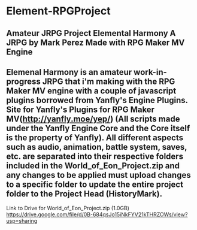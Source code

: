 # Element-RPGProject
Amateur JRPG Project
Elemental Harmony
A JRPG by Mark Perez
Made with RPG Maker MV Engine
---------------------------------------------------------------
Elemenal Harmony is an amateur work-in-progress JRPG that i'm making with the RPG Maker MV engine with a couple of javascript plugins borrowed from Yanfly's Engine Plugins. Site for Yanfly's Plugins for RPG Maker MV(http://yanfly.moe/yep/) (All scripts made under the Yanfly Engine Core and the Core itself is the property of Yanfly). All different aspects such as audio, animation, battle system, saves, etc. are separated into their respective folders included in the World_of_Eon_Project.zip and any changes to be applied must upload changes to a specific folder to update the entire project folder to the Project Head (HistoryMark).
----------------------------------------------------------------
Link to Drive for World_of_Eon_Project.zip (1.0GB)
https://drive.google.com/file/d/0B-684qsJo15iNkFYV21kTHRZOWs/view?usp=sharing 
